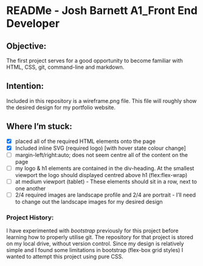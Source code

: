 # READMe - Josh Barnett A1_Front End Developer
## Objective:
The first project  serves for a good opportunity to become familiar with HTML, CSS, git, command-line and markdown. 

## Intention:
Included in this repository is a wireframe.png file. This file will roughly show the desired design for my portfolio website. 

## Where I’m stuck:
- [x] placed all of the required HTML elements onto the page 
- [x] Included inline SVG (required logo) [with hover state colour change]
- [ ] margin-left/right:auto; does not seem centre all of the content on the page
- [ ] my logo & h1 elements are contained in the div-heading. At the smallest viewport the logo should displayed centred above h1 (flex:flex-wrap) 
- [ ] at medium viewport (tablet) - These elements should sit in a row, next to one another
- [ ] 2/4 required images are landscape profile and 2/4 are portrait - I’ll need to change out the landscape images for my desired design

### Project History:
I have experimented with _bootstrap_ previously for this project before learning how to properly utilise git. The repository for that project is stored on my local drive, without version control.
Since my design is relatively simple and I found some limitations in bootstrap (flex-box grid styles) I wanted to attempt this project using pure CSS. 